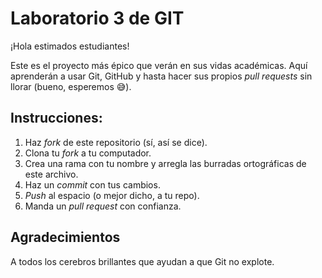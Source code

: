 # Laboratorio 3 de GIT

¡Hola estimados estudiantes!

Este es el proyecto más épico que verán en sus vidas académicas. Aquí 
aprenderán a usar Git, GitHub y hasta hacer sus propios *pull requests* 
sin llorar (bueno, esperemos 😅).

## Instrucciones:

1. Haz *fork* de este repositorio (sí, así se dice).
2. Clona tu *fork* a tu computador.
3. Crea una rama con tu nombre y arregla las burradas ortográficas de este 
archivo.
4. Haz un *commit* con tus cambios.
5. *Push* al espacio (o mejor dicho, a tu repo).
6. Manda un *pull request* con confianza.

## Agradecimientos

A todos los cerebros brillantes que ayudan a que Git no explote.

